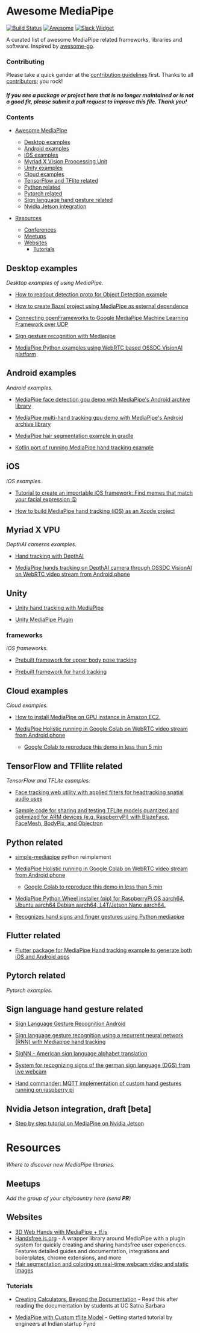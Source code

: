 # Awesome MediaPipe

[![Build Status](https://travis-ci.org/mgyong/awesome-mediapipe.svg?branch=master)](https://travis-ci.org/mgyong/awesome-mediapipe) [![Awesome](https://cdn.rawgit.com/sindresorhus/awesome/d7305f38d29fed78fa85652e3a63e154dd8e8829/media/badge.svg)](https://github.com/sindresorhus/awesome) [![Slack Widget](https://img.shields.io/badge/join-us%20on%20slack-gray.svg?longCache=true&logo=slack&colorB=red)](https://mediapipe.page.link/joinslack)

A curated list of awesome MediaPipe related frameworks, libraries and software. Inspired by [awesome-go](https://github.com/avelino/awesome-go).

### Contributing

Please take a quick gander at the [contribution guidelines](https://github.com/mgyong/awesome-mediapipe/blob/master/CONTRIBUTING.md) first. Thanks to all [contributors](https://github.com/mgyong/awesome-mediapipe/graphs/contributors); you rock!

#### *If you see a package or project here that is no longer maintained or is not a good fit, please submit a pull request to improve this file. Thank you!*

### Contents

- [Awesome MediaPipe](#awesome-mp)
    - [Desktop examples](#desktop-examples)
    - [Android examples](#android-examples)
    - [iOS examples](#ios)
    - [Myriad X Vision Proocessing Unit](#myriad-x-vpu)
    - [Unity examples](#unity)
    - [Cloud examples](#cloud-examples)
    - [TensorFlow and TFlite related](#tensorflow-and-tfllite-related)
    - [Python related](#python-related)
    - [Pytorch related](#pytorch-related)
    - [Sign language hand gesture related](#sign-language-hand-gesture-related)
    - [Nvidia Jetson integration](#nvidia-jetson-integration-draft-beta)

- [Resources](#resources)
    - [Conferences](#conferences)
    - [Meetups](#meetups)
    - [Websites](#websites)
        - [Tutorials](#tutorials)

## Desktop examples

*Desktop examples of using MediaPipe.*

* [How to readout detection proto for Object Detection example](https://github.com/mgyong/mediapipe-issue200)

* [How to create Bazel project using MediaPipe as external dependence](https://github.com/mgyong/mediapipe_addons)

* [Connecting openFrameworks to Google MediaPipe Machine Learning Framework over UDP](https://github.com/madelinegannon/example-mediapipe-udp)

* [Sign gesture recognition with Mediapipe](https://github.com/nodamu/sign-language-recogntion)

* [MediaPipe Python examples using WebRTC based OSSDC VisionAI platform](https://github.com/OSSDC/OSSDC-VisionAI-Core/blob/master/video_processing_mediapipe.py)

## Android examples

*Android examples.*

* [MediaPipe face detection gpu demo with MediaPipe's Android archive library](https://github.com/jiuqiant/mediapipe_face_detection_aar_example)

* [MediaPipe multi-hand tracking gpu demo with MediaPipe's Android archive library](https://github.com/jiuqiant/mediapipe_multi_hands_tracking_aar_example)

* [MediaPipe hair segmentation example in gradle](https://github.com/afsaredrisy/MediapipeSegmentationGradle)

* [Kotlin port of running MediaPipe hand tracking example](https://github.com/machidyo/MediaPipeHandTracking)

## iOS

*iOS examples.*

* [Tutorial to create an importable iOS framework: Find memes that match your facial expression 😮](https://medium.com/@powderapp/mediapipe-tutorial-find-memes-that-match-your-facial-expression-9bf598da98c0)

* [How to build MediaPipe hand tracking (iOS) as an Xcode project](https://qiita.com/ponte1010/items/ed10cb2b5dcf7579f9bc)

## Myriad X VPU

*DepthAI cameras examples.*

* [Hand tracking with DepthAI](https://github.com/geaxgx/depthai_hand_tracker)

* [MediaPipe hands tracking on DepthAI camera through OSSDC VisionAI on WebRTC video stream from Android phone](https://www.youtube.com/watch?v=CdvpjKfNUWw)

## Unity

* [Unity hand tracking with MediaPipe](https://github.com/TesseraktZero/UnityHandTrackingWithMediapipe)

* [Unity MediaPipe Plugin](https://github.com/homuler/MediapipeUnityPlugin)

### frameworks

*iOS frameworks.*

* [Prebuilt framework for upper body pose tracking](https://github.com/noppefoxwolf/UpperBodyPoseTracker)

* [Prebuilt framework for hand tracking](https://github.com/noppefoxwolf/HandTracker)

## Cloud examples

*Cloud examples.*

* [How to install MediaPipe on GPU instance in Amazon EC2.](https://dev.classmethod.jp/articles/mediapipe-install-on-aws-ec2-with-gpu-english/)

* [MediaPipe Holistic running in Google Colab on WebRTC video stream from Android phone](https://www.youtube.com/watch?v=0l9Bb5IC86E)
    - [Google Colab to reproduce this demo in less than 5 min](https://colab.research.google.com/github/OSSDC/OSSDC-VisionAI-Core/blob/master/OSSDC_VisionAI_demo_reel.ipynb)

## TensorFlow and TFllite related

*TensorFlow and TFLite examples.*

* [Face tracking web utility with applied filters for headtracking spatial audio uses](https://github.com/Mach1Studios/m1-web-spatialaudioplayer)

* [Sample code for sharing and testing TFLite models quantized and optimized for ARM devices (e.g. RaspberryPi) with BlazeFace, FaceMesh, BodyPix, and Objectron](https://github.com/PINTO0309/PINTO_model_zoo)

## Python related

* [simple-mediapipe](https://github.com/mengfu188/simple-mediapipe) python reimplement

* [MediaPipe Holistic running in Google Colab on WebRTC video stream from Android phone](https://www.youtube.com/watch?v=0l9Bb5IC86E)
    - [Google Colab to reproduce this demo in less than 5 min](https://colab.research.google.com/github/OSSDC/OSSDC-VisionAI-Core/blob/master/OSSDC_VisionAI_demo_reel.ipynb)

* [MediaPipe Python Wheel installer (pip) for RaspberryPi OS aarch64, Ubuntu aarch64 Debian aarch64, L4T/Jetson Nano aarch64.](https://github.com/PINTO0309/mediapipe-bin)

* [Recognizes hand signs and finger gestures using Python mediapipe](https://github.com/Kazuhito00/hand-gesture-recognition-using-mediapipe)

## Flutter related

* [Flutter package for MediaPipe Hand tracking example to generate both iOS and Android apps](https://github.com/zhouzaihang/flutter_hand_tracking_plugin)

## Pytorch related

*Pytorch examples.*

## Sign language hand gesture related
* [Sign Language Gesture Recognition Android](https://github.com/nodamu/sign-language-recogntion-android)

* [Sign language gesture recognition using a recurrent neural network (RNN) with Mediapipe hand tracking](https://github.com/rabBit64/Sign-language-recognition-with-RNN-and-Mediapipe)

* [SigNN - American sign language alphabet translation](https://github.com/AriAlavi/SigNN)

* [System for recognizing signs of the german sign language (DGS) from live webcam](https://github.com/Tachionstrahl/SignLanguageRecognition)

* [Hand commander: MQTT implementation of custom hand gestures running on raspberry pi](https://www.deuxexsilicon.com/2020/03/16/1st-motivation-and-first-steps/)

## Nvidia Jetson integration, draft [beta]
*  [Step by step tutorial on MediaPipe on Nvidia Jetson](https://github.com/AndreV84/mediapipe)

# Resources

*Where to discover new MediaPipe libraries.*

## Meetups

*Add the group of your city/country here (send **PR**)*

## Websites

* [3D Web Hands with MediaPipe + tf.js](https://glitch.com/edit/#!/3dweb-hands?path=README.md%3A1%3A0)
* [Handsfree.js.org](https://handsfree.js.org) - A wrapper library around MediaPipe with a plugin system for quickly creating and sharing handsfree user experiences. Features detailed guides and documentation, integrations and boilerplates, chrome extensions, and more
* [Hair segmentation and coloring on real-time webcam video and static images](https://github.com/Ys-sudo/hair-coloring-app)

### Tutorials

* [Creating Calculators, Beyond the Documentation](https://codeburst.io/creating-calculators-in-mediapipe-beyond-the-documentation-83e1883b91a?source=friends_link&sk=0428794f27a1e7d62cdd0726fdc5eb62) - Read this after reading the documentation by students at UC Satna Barbara

* [MediaPipe with Custom tflite Model](https://blog.gofynd.com/mediapipe-with-custom-tflite-model-d3ea0427b3c1?gi=34cdb896bc94) - Getting started tutorial by engineers at Indian startup Fynd

